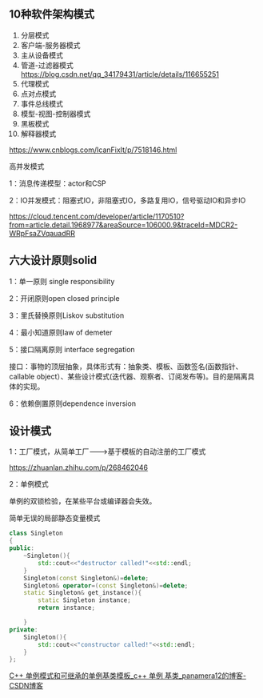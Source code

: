 ## 10种软件架构模式

1. 分层模式
2. 客户端-服务器模式
3. 主从设备模式
4. 管道-过滤器模式 https://blog.csdn.net/qq_34179431/article/details/116655251
5. 代理模式
6. 点对点模式
7. 事件总线模式
8. 模型-视图-控制器模式
9. 黑板模式
10. 解释器模式

https://www.cnblogs.com/IcanFixIt/p/7518146.html

高并发模式

1：消息传递模型：actor和CSP

2：IO并发模式：阻塞式IO，非阻塞式IO，多路复用IO，信号驱动IO和异步IO

https://cloud.tencent.com/developer/article/1170510?from=article.detail.1968977&areaSource=106000.9&traceId=MDCR2-WRpFsaZVqauadRR

## 六大设计原则solid

1：单一原则 single responsibility

2：开闭原则open closed principle

3：里氏替换原则Liskov substitution

4：最小知道原则law of demeter

5：接口隔离原则 interface segregation

接口：事物的顶层抽象，具体形式有：抽象类、模板、函数签名(函数指针、callable object）、某些设计模式(迭代器、观察者、订阅发布等)。目的是隔离具体的实现。

6：依赖倒置原则dependence inversion

## 设计模式

1：工厂模式，从简单工厂--->基于模板的自动注册的工厂模式

https://zhuanlan.zhihu.com/p/268462046

2：单例模式

单例的双锁检验，在某些平台或编译器会失效。

简单无误的局部静态变量模式

```c++
class Singleton
{
public:
    ~Singleton(){
        std::cout<<"destructor called!"<<std::endl;
    }
    Singleton(const Singleton&)=delete;
    Singleton& operator=(const Singleton&)=delete;
    static Singleton& get_instance(){
        static Singleton instance;
        return instance;

    }
private:
    Singleton(){
        std::cout<<"constructor called!"<<std::endl;
    }
};
```

[C++ 单例模式和可继承的单例基类模板_c++ 单例 基类_panamera12的博客-CSDN博客](https://blog.csdn.net/wteruiycbqqvwt/article/details/124852912)
